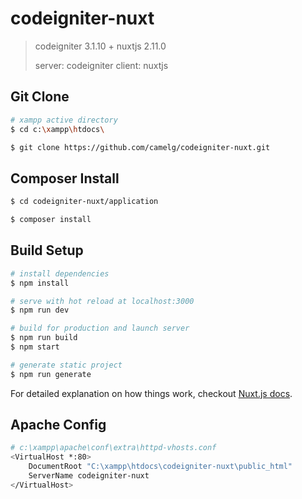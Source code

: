 # codeigniter-nuxt

> codeigniter 3.1.10 + nuxtjs 2.11.0
>
> server: codeigniter
> client: nuxtjs

## Git Clone

```bash
# xampp active directory
$ cd c:\xampp\htdocs\

$ git clone https://github.com/camelg/codeigniter-nuxt.git
```

## Composer Install

```bash
$ cd codeigniter-nuxt/application

$ composer install
```

## Build Setup

```bash
# install dependencies
$ npm install

# serve with hot reload at localhost:3000
$ npm run dev

# build for production and launch server
$ npm run build
$ npm start

# generate static project
$ npm run generate
```

For detailed explanation on how things work, checkout [Nuxt.js docs](https://nuxtjs.org).

## Apache Config

```bash
# c:\xampp\apache\conf\extra\httpd-vhosts.conf
<VirtualHost *:80>
    DocumentRoot "C:\xampp\htdocs\codeigniter-nuxt\public_html"
    ServerName codeigniter-nuxt
</VirtualHost>
```
